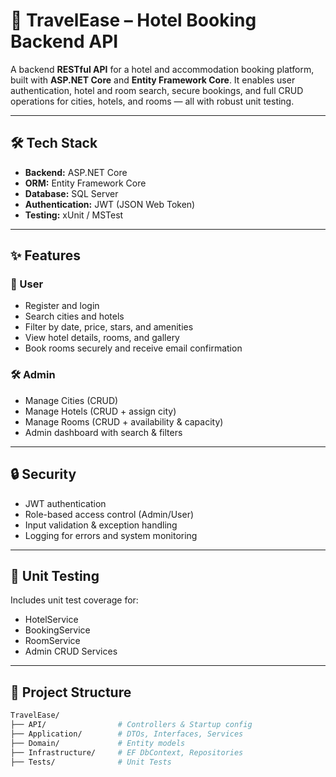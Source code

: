 # 🏨 TravelEase – Hotel Booking Backend API

A backend **RESTful API** for a hotel and accommodation booking platform, built with **ASP.NET Core** and **Entity Framework Core**. It enables user authentication, hotel and room search, secure bookings, and full CRUD operations for cities, hotels, and rooms — all with robust unit testing.

---

## 🛠️ Tech Stack

- **Backend:** ASP.NET Core  
- **ORM:** Entity Framework Core  
- **Database:** SQL Server  
- **Authentication:** JWT (JSON Web Token)  
- **Testing:** xUnit / MSTest

---

## ✨ Features

### 👤 User
- Register and login
- Search cities and hotels
- Filter by date, price, stars, and amenities
- View hotel details, rooms, and gallery
- Book rooms securely and receive email confirmation

### 🛠️ Admin
- Manage Cities (CRUD)
- Manage Hotels (CRUD + assign city)
- Manage Rooms (CRUD + availability & capacity)
- Admin dashboard with search & filters

---

## 🔒 Security

- JWT authentication
- Role-based access control (Admin/User)
- Input validation & exception handling
- Logging for errors and system monitoring

---

## 🧪 Unit Testing

Includes unit test coverage for:
- HotelService
- BookingService
- RoomService
- Admin CRUD Services
  
---

## 📁 Project Structure
```bash
TravelEase/
├── API/                # Controllers & Startup config
├── Application/        # DTOs, Interfaces, Services
├── Domain/             # Entity models
├── Infrastructure/     # EF DbContext, Repositories
├── Tests/              # Unit Tests
